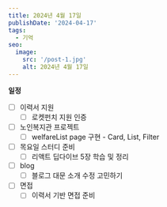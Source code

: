 ```yaml
---
title: 2024년 4월 17일
publishDate: '2024-04-17'
tags:
  - 기억
seo:
  image:
    src: '/post-1.jpg'
    alt: 2024년 4월 17일
---
```


**일정**

- [ ] 이력서 지원
  - [ ] 로켓펀치 지원 인증
- [ ] 노인복지관 프로젝트
  - [ ] welfareList page 구현 - Card, List, Filter
- [ ] 목요일 스터디 준비
  - [ ] 리액트 딥다이브 5장 학습 및 정리
- [ ] blog
  - [ ] 블로그 대문 소개 수정 고민하기
- [ ] 면접
  - [ ] 이력서 기반 면접 준비
